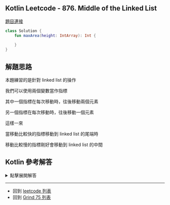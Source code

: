 ## Kotlin Leetcode - 876. Middle of the Linked List

[題目連接](https://leetcode.com/problems/middle-of-the-linked-list/)

```kotlin
class Solution {
    fun maxArea(height: IntArray): Int {
        
    }
}
```

## 解題思路

本題練習的是針對 linked list 的操作

我們可以使用兩個變數當作指標

其中一個指標在每次移動時，往後移動兩個元素

另一個指標在每次移動時，往後移動一個元素

這樣一來

當移動比較快的指標移動到 linked list 的尾端時

移動比較慢的指標剛好會移動到 linked list 的中間

## Kotlin 參考解答

<details>
  <summary markdown='span'>點擊展開解答</summary>

```kotlin
/**
 * Example:
 * var li = ListNode(5)
 * var v = li.`val`
 * Definition for singly-linked list.
 * class ListNode(var `val`: Int) {
 *     var next: ListNode? = null
 * }
 */
class Solution {
    fun middleNode(head: ListNode?): ListNode? {
        var fast = head
	var slow = head
	while(fast != null && fast.next != null) {
	    slow = slow?.next
	    fast = fast.next.next
        }
        return slow
    }
}
```

</details>

------

- 回到 [leetcode 列表](index.md)
- 回到 [Grind 75 列表](grind75.md)
